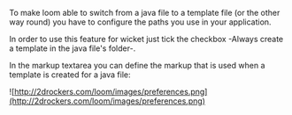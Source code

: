 To make loom able to switch from a java file to a template file (or the other way round) you have to configure the paths you use in your application.

In order to use this feature for wicket just tick the checkbox -Always create a template in the java file's folder-.

In the markup textarea you can define the markup that is used when a template is created for a java file:

![http://2drockers.com/loom/images/preferences.png](http://2drockers.com/loom/images/preferences.png)